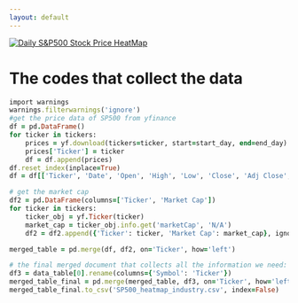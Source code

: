 ```yaml
---
layout: default
---
```


<div class='tableauPlaceholder' id='viz1715484213325' style='position: relative'>
  <noscript>
    <a href='#'>
      <img alt='Daily S&P500 Stock Price HeatMap' src='https:&#47;&#47;public.tableau.com&#47;static&#47;images&#47;Da&#47;DailySP500HeatMap&#47;Dashboard1&#47;1_rss.png' style='border: none' />
    </a>
  </noscript>
  <object class='tableauViz' style='display:none;'>
    <param name='host_url' value='https%3A%2F%2Fpublic.tableau.com%2F' />
    <param name='embed_code_version' value='3' />
    <param name='site_root' value='' />
    <param name='name' value='DailySP500HeatMap/Dashboard1' />
    <param name='tabs' value='no' />
    <param name='toolbar' value='yes' />
    <param name='static_image' value='https://public.tableau.com/static/images/Da/DailySP500HeatMap/Dashboard1/1.png' />
    <param name='animate_transition' value='yes' />
    <param name='display_static_image' value='yes' />
    <param name='display_spinner' value='yes' />
    <param name='display_overlay' value='yes' />
    <param name='display_count' value='yes' />
    <param name='language' value='en-US' />
  </object>
</div>
<script type='text/javascript'>
  var divElement = document.getElementById('viz1715484213325');
  var vizElement = divElement.getElementsByTagName('object')[0];
  if (divElement.offsetWidth > 800) {
    vizElement.style.width = '100%';
    vizElement.style.maxWidth = '1230px';
    vizElement.style.height = (divElement.offsetWidth * 0.75) + 'px';
    vizElement.style.maxHeight = '755px';
  } else if (divElement.offsetWidth > 500) {
    vizElement.style.width = '100%';
    vizElement.style.maxWidth = '1230px';
    vizElement.style.height = (divElement.offsetWidth * 0.75) + 'px';
    vizElement.style.maxHeight = '755px';
  } else {
    vizElement.style.width = '100%';
    vizElement.style.height = '827px';
  }
  var scriptElement = document.createElement('script');
  scriptElement.src = 'https://public.tableau.com/javascripts/api/viz_v1.js';
  vizElement.parentNode.insertBefore(scriptElement, vizElement);
</script>


# The codes that collect the data
```ruby
import warnings
warnings.filterwarnings('ignore')
#get the price data of SP500 from yfinance
df = pd.DataFrame()
for ticker in tickers:
    prices = yf.download(tickers=ticker, start=start_day, end=end_day)
    prices['Ticker'] = ticker
    df = df.append(prices)
df.reset_index(inplace=True)
df = df[['Ticker', 'Date', 'Open', 'High', 'Low', 'Close', 'Adj Close', 'Volume']]
```

```ruby
# get the market cap
df2 = pd.DataFrame(columns=['Ticker', 'Market Cap'])
for ticker in tickers:
    ticker_obj = yf.Ticker(ticker)
    market_cap = ticker_obj.info.get('marketCap', 'N/A')
    df2 = df2.append({'Ticker': ticker, 'Market Cap': market_cap}, ignore_index=True)
```

```ruby
merged_table = pd.merge(df, df2, on='Ticker', how='left')
```

```ruby
# the final merged document that collects all the information we need: Ticker, Date, Open, High, Low, Close, Adj Close, Volume, Market Cap, Security, GICS Sector, GICS, Sub-Industry, Headquarters, Location, Date, added, CIK, Founded
df3 = data_table[0].rename(columns={'Symbol': 'Ticker'})
merged_table_final = pd.merge(merged_table, df3, on='Ticker', how='left')
merged_table_final.to_csv('SP500_heatmap_industry.csv', index=False)
```
